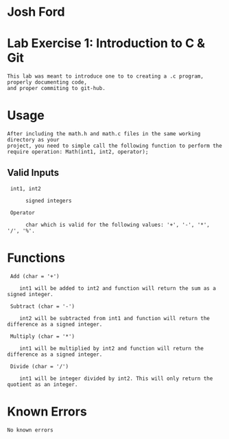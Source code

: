 # Josh Ford
#

# Lab Exercise 1: Introduction to C & Git
```
This lab was meant to introduce one to to creating a .c program, properly documenting code,
and proper commiting to git-hub.
```

#  Usage

```
After including the math.h and math.c files in the same working directory as your
project, you need to simple call the following function to perform the require operation: Math(int1, int2, operator);
```

## Valid Inputs

```
 int1, int2

      signed integers

 Operator

      char which is valid for the following values: '+', '-', '*', '/', '%'.
```

# Functions

```
 Add (char = '+')

    int1 will be added to int2 and function will return the sum as a signed integer.

 Subtract (char = '-')

    int2 will be subtracted from int1 and function will return the difference as a signed integer.

 Multiply (char = '*')

    int1 will be multiplied by int2 and function will return the difference as a signed integer.

 Divide (char = '/')

    int1 will be integer divided by int2. This will only return the quotient as an integer.
```

# Known Errors
```No known errors```
